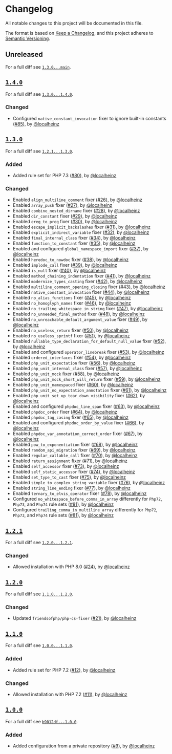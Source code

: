# Changelog

All notable changes to this project will be documented in this file.

The format is based on [Keep a Changelog](https://keepachangelog.com/en/1.0.0/), and this project adheres to [Semantic Versioning](https://semver.org/spec/v2.0.0.html).

## Unreleased

For a full diff see [`1.3.0...main`][1.4.0...main].

## [`1.4.0`][1.4.0]

For a full diff see [`1.3.0...1.4.0`][1.3.0...1.4.0].

### Changed

* Configured `native_constant_invocation` fixer to ignore built-in constants ([#85]), by [@localheinz]

## [`1.3.0`][1.3.0]

For a full diff see [`1.2.1...1.3.0`][1.2.1...1.3.0].

### Added

* Added rule set for PHP 7.3 ([#80]), by [@localheinz]

### Changed

* Enabled `align_multiline_comment` fixer ([#26]), by [@localheinz]
* Enabled `array_push` fixer ([#27]), by [@localheinz]
* Enabled `combine_nested_dirname` fixer ([#28]), by [@localheinz]
* Enabled `dir_constant` fixer ([#29]), by [@localheinz]
* Enabled `ereg_to_preg` fixer ([#30]), by [@localheinz]
* Enabled `escape_implicit_backslashes` fixer ([#31]), by [@localheinz]
* Enabled `explicit_indirect_variable` fixer ([#32]), by [@localheinz]
* Enabled `final_internal_class` fixer ([#34]), by [@localheinz]
* Enabled `function_to_constant` fixer ([#35]), by [@localheinz]
* Enabled and configured `global_namespace_import` fixer ([#37]), by [@localheinz]
* Enabled `heredoc_to_nowdoc` fixer ([#38]), by [@localheinz]
* Enabled `implode_call` fixer ([#39]), by [@localheinz]
* Enabled `is_null` fixer ([#40]), by [@localheinz]
* Enabled `method_chaining_indentation` fixer ([#41]), by [@localheinz]
* Enabled `modernize_types_casting` fixer ([#42]), by [@localheinz]
* Enabled `multiline_comment_opening_closing` fixer ([#43]), by [@localheinz]
* Enabled `native_constant_invocation` fixer ([#44]), by [@localheinz]
* Enabled `no_alias_functions` fixer ([#45]), by [@localheinz]
* Enabled `no_homoglyph_names` fixer ([#46]), by [@localheinz]
* Enabled `no_trailing_whitespace_in_string` fixer ([#47]), by [@localheinz]
* Enabled `no_unneeded_final_method` fixer ([#48]), by [@localheinz]
* Enabled `no_unreachable_default_argument_value` fixer ([#49]), by [@localheinz]
* Enabled `no_useless_return` fixer ([#50]), by [@localheinz]
* Enabled `no_useless_sprintf` fixer ([#51]), by [@localheinz]
* Enabled `nullable_type_declaration_for_default_null_value` fixer ([#52]), by [@localheinz]
* Enabled and configured `operator_linebreak` fixer ([#53]), by [@localheinz]
* Enabled `ordered_interfaces` fixer ([#54]), by [@localheinz]
* Enabled `php_unit_expectation` fixer ([#56]), by [@localheinz]
* Enabled `php_unit_internal_class` fixer ([#57]), by [@localheinz]
* Enabled `php_unit_mock` fixer ([#58]), by [@localheinz]
* Enabled `php_unit_mock_short_will_return` fixer ([#59]), by [@localheinz]
* Enabled `php_unit_namespaced` fixer ([#60]), by [@localheinz]
* Enabled `php_unit_no_expectation_annotation` fixer ([#61]), by [@localheinz]
* Enabled `php_unit_set_up_tear_down_visibility` fixer ([#62]), by [@localheinz]
* Enabled and configured `phpdoc_line_span` fixer ([#63]), by [@localheinz]
* Enabled `phpdoc_order` fixer ([#64]), by [@localheinz]
* Enabled `phpdoc_tag_casing` fixer ([#65]), by [@localheinz]
* Enabled and configured `phpdoc_order_by_value` fixer ([#66]), by [@localheinz]
* Enabled `phpdoc_var_annotation_correct_order` fixer ([#67]), by [@localheinz]
* Enabled `pow_to_exponentiation` fixer ([#68]), by [@localheinz]
* Enabled `random_api_migration` fixer ([#69]), by [@localheinz]
* Enabled `regular_callable_call` fixer ([#70]), by [@localheinz]
* Enabled `return_assignment` fixer ([#71]), by [@localheinz]
* Enabled `self_accessor` fixer ([#73]), by [@localheinz]
* Enabled `self_static_accessor` fixer ([#74]), by [@localheinz]
* Enabled `set_type_to_cast` fixer ([#75]), by [@localheinz]
* Enabled `simple_to_complex_string_variable` fixer ([#76]), by [@localheinz]
* Enabled `string_line_ending` fixer ([#77]), by [@localheinz]
* Enabled `ternary_to_elvis_operator` fixer ([#78]), by [@localheinz]
* Configured `no_whitespace_before_comma_in_array` differently for `Php72`, `Php73`, and `Php74` rule sets ([#81]), by [@localheinz]
* Configured `trailing_comma_in_multiline_array` differently for `Php72`, `Php73`, and `Php74` rule sets ([#81]), by [@localheinz]

## [`1.2.1`][1.2.1]

For a full diff see [`1.2.0...1.2.1`][1.2.0...1.2.1].

### Changed

* Allowed installation with PHP 8.0 ([#24]), by [@localheinz]

## [`1.2.0`][1.2.0]

For a full diff see [`1.1.0...1.2.0`][1.1.0...1.2.0].

### Changed

* Updated `friendsofphp/php-cs-fixer` ([#21]), by [@localheinz]

## [`1.1.0`][1.1.0]

For a full diff see [`1.0.0...1.1.0`][1.0.0...1.1.0].

### Added

* Added rule set for PHP 7.2 ([#12]), by [@localheinz]

### Changed

* Allowed installation with PHP 7.2 ([#11]), by [@localheinz]

## [`1.0.0`][1.0.0]

For a full diff see [`b9012df...1.0.0`][b9012df...1.0.0].

### Added

* Added configuration from a private repository ([#9]), by [@localheinz]

[1.0.0]: https://github.com/gansel-rechtsanwaelte/php-cs-fixer-config/tag/1.0.0
[1.1.0]: https://github.com/gansel-rechtsanwaelte/php-cs-fixer-config/tag/1.1.0
[1.2.0]: https://github.com/gansel-rechtsanwaelte/php-cs-fixer-config/tag/1.2.0
[1.2.1]: https://github.com/gansel-rechtsanwaelte/php-cs-fixer-config/tag/1.2.0
[1.3.0]: https://github.com/gansel-rechtsanwaelte/php-cs-fixer-config/tag/1.3.0
[1.4.0]: https://github.com/gansel-rechtsanwaelte/php-cs-fixer-config/tag/1.4.0

[b9012df...1.0.0]: https://github.com/gansel-rechtsanwaelte/php-cs-fixer-config/compare/b9012df...1.0.0
[1.0.0...1.1.0]: https://github.com/gansel-rechtsanwaelte/php-cs-fixer-config/compare/1.0.0...1.1.0
[1.1.0...1.2.0]: https://github.com/gansel-rechtsanwaelte/php-cs-fixer-config/compare/1.1.0...1.2.0
[1.2.0...1.2.1]: https://github.com/gansel-rechtsanwaelte/php-cs-fixer-config/compare/1.2.0...1.2.1
[1.2.1...1.3.0]: https://github.com/gansel-rechtsanwaelte/php-cs-fixer-config/compare/1.2.1...1.3.0
[1.3.0...1.4.0]: https://github.com/gansel-rechtsanwaelte/php-cs-fixer-config/compare/1.3.0...1.4.0
[1.4.0...main]: https://github.com/gansel-rechtsanwaelte/php-cs-fixer-config/compare/1.4.0...main

[#9]: https://github.com/gansel-rechtsanwaelte/php-cs-fixer-config/pull/9
[#11]: https://github.com/gansel-rechtsanwaelte/php-cs-fixer-config/pull/11
[#12]: https://github.com/gansel-rechtsanwaelte/php-cs-fixer-config/pull/12
[#21]: https://github.com/gansel-rechtsanwaelte/php-cs-fixer-config/pull/21
[#24]: https://github.com/gansel-rechtsanwaelte/php-cs-fixer-config/pull/24
[#26]: https://github.com/gansel-rechtsanwaelte/php-cs-fixer-config/pull/26
[#27]: https://github.com/gansel-rechtsanwaelte/php-cs-fixer-config/pull/27
[#28]: https://github.com/gansel-rechtsanwaelte/php-cs-fixer-config/pull/28
[#29]: https://github.com/gansel-rechtsanwaelte/php-cs-fixer-config/pull/29
[#30]: https://github.com/gansel-rechtsanwaelte/php-cs-fixer-config/pull/30
[#31]: https://github.com/gansel-rechtsanwaelte/php-cs-fixer-config/pull/31
[#32]: https://github.com/gansel-rechtsanwaelte/php-cs-fixer-config/pull/32
[#34]: https://github.com/gansel-rechtsanwaelte/php-cs-fixer-config/pull/34
[#35]: https://github.com/gansel-rechtsanwaelte/php-cs-fixer-config/pull/35
[#37]: https://github.com/gansel-rechtsanwaelte/php-cs-fixer-config/pull/37
[#38]: https://github.com/gansel-rechtsanwaelte/php-cs-fixer-config/pull/38
[#39]: https://github.com/gansel-rechtsanwaelte/php-cs-fixer-config/pull/39
[#40]: https://github.com/gansel-rechtsanwaelte/php-cs-fixer-config/pull/40
[#41]: https://github.com/gansel-rechtsanwaelte/php-cs-fixer-config/pull/41
[#42]: https://github.com/gansel-rechtsanwaelte/php-cs-fixer-config/pull/42
[#43]: https://github.com/gansel-rechtsanwaelte/php-cs-fixer-config/pull/43
[#44]: https://github.com/gansel-rechtsanwaelte/php-cs-fixer-config/pull/44
[#45]: https://github.com/gansel-rechtsanwaelte/php-cs-fixer-config/pull/45
[#46]: https://github.com/gansel-rechtsanwaelte/php-cs-fixer-config/pull/46
[#47]: https://github.com/gansel-rechtsanwaelte/php-cs-fixer-config/pull/47
[#48]: https://github.com/gansel-rechtsanwaelte/php-cs-fixer-config/pull/48
[#49]: https://github.com/gansel-rechtsanwaelte/php-cs-fixer-config/pull/49
[#50]: https://github.com/gansel-rechtsanwaelte/php-cs-fixer-config/pull/50
[#51]: https://github.com/gansel-rechtsanwaelte/php-cs-fixer-config/pull/51
[#52]: https://github.com/gansel-rechtsanwaelte/php-cs-fixer-config/pull/52
[#53]: https://github.com/gansel-rechtsanwaelte/php-cs-fixer-config/pull/53
[#54]: https://github.com/gansel-rechtsanwaelte/php-cs-fixer-config/pull/54
[#56]: https://github.com/gansel-rechtsanwaelte/php-cs-fixer-config/pull/56
[#57]: https://github.com/gansel-rechtsanwaelte/php-cs-fixer-config/pull/57
[#58]: https://github.com/gansel-rechtsanwaelte/php-cs-fixer-config/pull/58
[#59]: https://github.com/gansel-rechtsanwaelte/php-cs-fixer-config/pull/59
[#60]: https://github.com/gansel-rechtsanwaelte/php-cs-fixer-config/pull/60
[#61]: https://github.com/gansel-rechtsanwaelte/php-cs-fixer-config/pull/61
[#62]: https://github.com/gansel-rechtsanwaelte/php-cs-fixer-config/pull/62
[#63]: https://github.com/gansel-rechtsanwaelte/php-cs-fixer-config/pull/63
[#64]: https://github.com/gansel-rechtsanwaelte/php-cs-fixer-config/pull/64
[#65]: https://github.com/gansel-rechtsanwaelte/php-cs-fixer-config/pull/65
[#66]: https://github.com/gansel-rechtsanwaelte/php-cs-fixer-config/pull/66
[#67]: https://github.com/gansel-rechtsanwaelte/php-cs-fixer-config/pull/67
[#68]: https://github.com/gansel-rechtsanwaelte/php-cs-fixer-config/pull/68
[#69]: https://github.com/gansel-rechtsanwaelte/php-cs-fixer-config/pull/69
[#70]: https://github.com/gansel-rechtsanwaelte/php-cs-fixer-config/pull/70
[#71]: https://github.com/gansel-rechtsanwaelte/php-cs-fixer-config/pull/71
[#73]: https://github.com/gansel-rechtsanwaelte/php-cs-fixer-config/pull/73
[#74]: https://github.com/gansel-rechtsanwaelte/php-cs-fixer-config/pull/74
[#75]: https://github.com/gansel-rechtsanwaelte/php-cs-fixer-config/pull/75
[#76]: https://github.com/gansel-rechtsanwaelte/php-cs-fixer-config/pull/76
[#77]: https://github.com/gansel-rechtsanwaelte/php-cs-fixer-config/pull/77
[#78]: https://github.com/gansel-rechtsanwaelte/php-cs-fixer-config/pull/78
[#80]: https://github.com/gansel-rechtsanwaelte/php-cs-fixer-config/pull/80
[#81]: https://github.com/gansel-rechtsanwaelte/php-cs-fixer-config/pull/81
[#85]: https://github.com/gansel-rechtsanwaelte/php-cs-fixer-config/pull/85

[@localheinz]: https://github.com/localheinz
